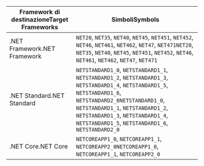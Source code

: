 | <span data-ttu-id="30d3f-101">Framework di destinazione</span><span class="sxs-lookup"><span data-stu-id="30d3f-101">Target Frameworks</span></span> | <span data-ttu-id="30d3f-102">Simboli</span><span class="sxs-lookup"><span data-stu-id="30d3f-102">Symbols</span></span> |
| ------------------| ------- |
| <span data-ttu-id="30d3f-103">.NET Framework</span><span class="sxs-lookup"><span data-stu-id="30d3f-103">.NET Framework</span></span>    | <span data-ttu-id="30d3f-104">`NET20`, `NET35`, `NET40`, `NET45`, `NET451`, `NET452`, `NET46`, `NET461`, `NET462`, `NET47`, `NET471`</span><span class="sxs-lookup"><span data-stu-id="30d3f-104">`NET20`, `NET35`, `NET40`, `NET45`, `NET451`, `NET452`, `NET46`, `NET461`, `NET462`, `NET47`, `NET471`</span></span> |
| <span data-ttu-id="30d3f-105">.NET Standard</span><span class="sxs-lookup"><span data-stu-id="30d3f-105">.NET Standard</span></span>     | <span data-ttu-id="30d3f-106">`NETSTANDARD1_0`, `NETSTANDARD1_1`, `NETSTANDARD1_2`, `NETSTANDARD1_3`, `NETSTANDARD1_4`, `NETSTANDARD1_5`, `NETSTANDARD1_6`, `NETSTANDARD2_0`</span><span class="sxs-lookup"><span data-stu-id="30d3f-106">`NETSTANDARD1_0`, `NETSTANDARD1_1`, `NETSTANDARD1_2`, `NETSTANDARD1_3`, `NETSTANDARD1_4`, `NETSTANDARD1_5`, `NETSTANDARD1_6`, `NETSTANDARD2_0`</span></span> |
| <span data-ttu-id="30d3f-107">.NET Core</span><span class="sxs-lookup"><span data-stu-id="30d3f-107">.NET Core</span></span>         | <span data-ttu-id="30d3f-108">`NETCOREAPP1_0`, `NETCOREAPP1_1`, `NETCOREAPP2_0`</span><span class="sxs-lookup"><span data-stu-id="30d3f-108">`NETCOREAPP1_0`, `NETCOREAPP1_1`, `NETCOREAPP2_0`</span></span> |
